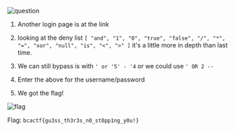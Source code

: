 ![question](https://i.imgur.com/le9cXkk.png)
1) Another login page is at the link

2) looking at the deny list `[
    "and",
    "1",
    "0",
    "true",
    "false",
    "/",
    "*",
    "=",
    "xor",
    "null",
    "is",
    "<",
    ">"
]` it's a little more in depth than last time.

3) We can still bypass is with ```' or '5' - '4```
or we could use ```' OR 2 --```

4) Enter the above for the username/password

5) We got the flag!

![flag](https://i.imgur.com/aKhTjmw.png)

Flag: ```bcactf{gu3ss_th3r3s_n0_st0pp1ng_y0u!}```